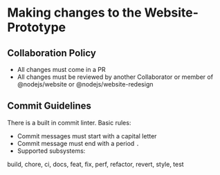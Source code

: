 # Making changes to the Website-Prototype

## Collaboration Policy

- All changes must come in a PR
- All changes must be reviewed by another Collaborator or member of
  @nodejs/website or @nodejs/website-redesign

## Commit Guidelines

There is a built in commit linter. Basic rules:

* Commit messages must start with a capital letter
* Commit message must end with a period `.`
* Supported subsystems:

build, chore, ci, docs, feat, fix, perf, refactor, revert, style, test
